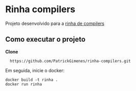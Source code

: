 # Rinha compilers
Projeto desenvolvido para a [rinha de compilers](https://github.com/aripiprazole/rinha-de-compiler/tree/main)

## Como executar o projeto

**Clone**
```
  https://github.com/PatrickGimenes/rinha-compilers.git
```
Em seguida, inicie o docker:

```
docker build -t rinha .
docker run rinha
```
